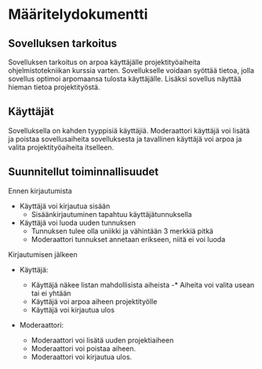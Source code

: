 # Määritelydokumentti

## Sovelluksen tarkoitus

Sovelluksen tarkoitus on arpoa käyttäjälle projektityöaiheita ohjelmistotekniikan kurssia varten. Sovellukselle voidaan syöttää tietoa, jolla sovellus optimoi arpomaansa tulosta käyttäjälle. Lisäksi sovellus näyttää hieman tietoa projektityöstä.

## Käyttäjät

Sovelluksella on kahden tyyppisiä käyttäjiä. Moderaattori käyttäjä voi lisätä ja poistaa sovellusaiheita sovelluksesta ja tavallinen käyttäjä voi arpoa ja valita projektityöaiheita itselleen.

## Suunnitellut toiminnallisuudet

Ennen kirjautumista
   * Käyttäjä voi kirjautua sisään
       - Sisäänkirjautuminen tapahtuu käyttäjätunnuksella
   * Käyttäjä voi luoda uuden tunnuksen
       - Tunnuksen tulee olla uniikki ja vähintään 3 merkkiä pitkä
       - Moderaattori tunnukset annetaan erikseen, niitä ei voi luoda

Kirjautumisen jälkeen
   * Käyttäjä:
       - Käyttäjä näkee listan mahdollisista aiheista
           -* Aiheita voi valita usean tai ei yhtään
       - Käyttäjä voi arpoa aiheen projektityölle
       - Käyttäjä voi kirjautua ulos

   * Moderaattori:
       - Moderaattori voi lisätä uuden projektiaiheen
       - Moderaattori voi poistaa aiheen.
       - Moderaattori voi kirjautua ulos. 
